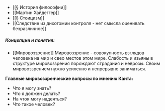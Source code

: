 

- [[§ История философии]]
- [[Мартин Хайдеггер]]
- [[§ Стоицизм]]
- [[Следствие из дихотомии контроля - нет смысла оценивать безразличное]]
  
##### Концепции и понятия:
- [[Мировоззрение]]
Мировоззрение - совокупность взглядов человека на мир и свео местов этом мире. Слабость и изьяны в структуре мировоззрения порождают страдания и неврозы. Своим мировоззрением нужно усиленно и непрерывно заниматься.

**Главные мировоззренческие вопросы по мнению Канта:**
- Что я могу знать?
- Что я должен делать?
- На чтоя могу надеяться?
- Что такое человек?
  











